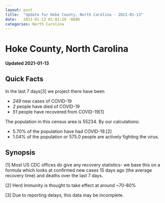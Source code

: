 ```yaml
---
layout: post
title:  "Update for Hoke County, North Carolina - 2021-01-13"
date:   2021-01-13 01:01:29 -0600
categories: North Carolina
---
```


# Hoke County, North Carolina
#### Updated 2021-01-13

## Quick Facts

In the last 7 days[3] we project there have been
- *249* new cases of COVID-19
- *2* people have died of COVID-19
- *51* people have recovered from COVID-19[1]

The population in this census area is 55234. By our calculations:
- 5.70% of the population have had COVID-19.[2]
- 1.04% of the population or 575.0 people are actively fighting the virus.

## Synopsis




[1] Most US CDC offices do give any recovery statistics- we base this on a formula which looks at confirmed new cases
15 days ago (the average recovery time) and deaths over the last 7 days.

[2] Herd Immunity is thought to take effect at around ~70-80%

[3] Due to reporting delays, this data may be incomplete.
 
    